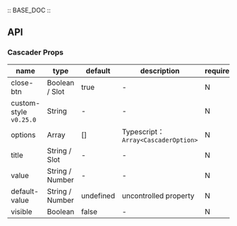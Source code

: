 :: BASE_DOC ::

## API
### Cascader Props

name | type | default | description | required
-- | -- | -- | -- | --
close-btn | Boolean / Slot | true | \- | N
custom-style `v0.25.0` | String | - | \- | N
options | Array | [] | Typescript：`Array<CascaderOption>` | N
title | String / Slot | - | \- | N
value | String / Number | - | \- | N
default-value | String / Number | undefined | uncontrolled property | N
visible | Boolean | false | \- | N
